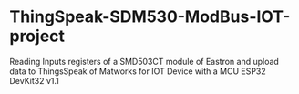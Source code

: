 # ThingSpeak-SDM530-ModBus-IOT-project
Reading Inputs registers of a SMD503CT module of Eastron and upload data to ThingsSpeak of Matworks for IOT Device with a MCU ESP32 DevKit32 v1.1
